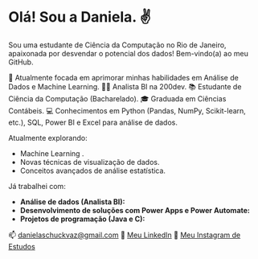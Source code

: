 # Olá! Sou a Daniela. ✌️

Sou uma estudante de Ciência da Computação no Rio de Janeiro, apaixonada por desvendar o potencial dos dados! Bem-vindo(a) ao meu GitHub.

🧠 Atualmente focada em aprimorar minhas habilidades em Análise de Dados e Machine Learning.
👩‍💻 Analista BI na 200dev.
📚 Estudante de Ciência da Computação (Bacharelado).
🎓 Graduada em Ciências Contábeis.
💻 Conhecimentos em Python (Pandas, NumPy, Scikit-learn, etc.), SQL, Power BI e Excel para análise de dados.

Atualmente explorando:

  * Machine Learning .
  * Novas técnicas de visualização de dados.
  * Conceitos avançados de análise estatística.

Já trabalhei com:

  * **Análise de dados (Analista BI):** 
  * **Desenvolvimento de soluções com Power Apps e Power Automate:** 
  * **Projetos de programação (Java e C):** 

📫 danielaschuckvaz@gmail.com
🔗 [Meu LinkedIn](https://www.linkedin.com/in/daniela-schuck-m-vaz-a9886921a)
🔗 [Meu Instagram de Estudos](https://instagram.com/danitechs_?igshid=ZDdkNTZiNTM=)
